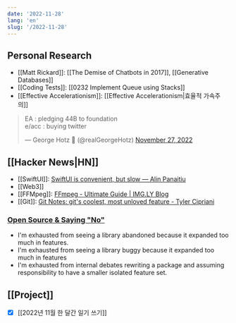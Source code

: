 ```yaml
---
date: '2022-11-28'
lang: 'en'
slug: '/2022-11-28'
---
```


## Personal Research

- [[Matt Rickard]]: [[The Demise of Chatbots in 2017]], [[Generative Databases]]
- [[Coding Tests]]: [[0232 Implement Queue using Stacks]]
- [[Effective Accelerationism]]: [[Effective Accelerationism|효율적 가속주의]]

<blockquote class="twitter-tweet"><p lang="en" dir="ltr">EA : pledging 44B to foundation<br/>e/acc : buying twitter</p>&mdash; George Hotz 🐀 (@realGeorgeHotz) <a href="https://twitter.com/realGeorgeHotz/status/1597015538890248192?ref_src=twsrc%5Etfw">November 27, 2022</a></blockquote> <script async src="https://platform.twitter.com/widgets.js" charset="utf-8"></script>

## [[Hacker News|HN]]

- [[SwiftUI]]: [SwiftUI is convenient, but slow — Alin Panaitiu](https://notes.alinpanaitiu.com/SwiftUI%20is%20convenient,%20but%20slow)
- [[Web3]]
- [[FFMpeg]]: [FFmpeg - Ultimate Guide | IMG.LY Blog](https://img.ly/blog/ultimate-guide-to-ffmpeg/)
- [[Git]]: [Git Notes: git's coolest, most unloved­ feature - Tyler Cipriani](https://tylercipriani.com/blog/2022/11/19/git-notes-gits-coolest-most-unloved-feature/)

### [Open Source & Saying "No"](https://connortumbleson.com/2022/11/28/open-source-saying-no/)

- I'm exhausted from seeing a library abandoned because it expanded too much in features.
- I'm exhausted from seeing a library buggy because it expanded too much in features
- I'm exhausted from internal debates rewriting a package and assuming responsibility to have a smaller isolated feature set.

## [[Project]]

- [x] [[2022년 11월 한 달간 일기 쓰기]]
